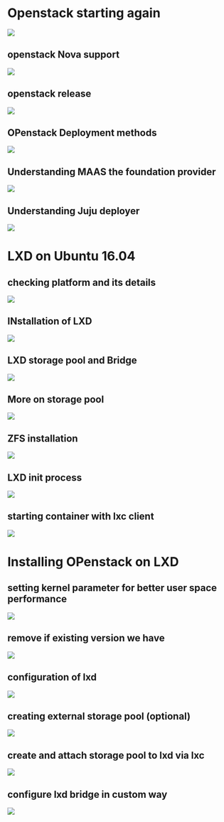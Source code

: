 # Openstack starting again 

<img src="cloud.png">

##  openstack Nova support 

<img src="nova.png">


## openstack release 

<img src="release.png">

##  OPenstack Deployment methods 

<img src="method.png">

## Understanding MAAS the foundation provider 

<img src="maas.png">

## Understanding Juju deployer 

<img src="juju.png">

# LXD on Ubuntu 16.04  

## checking platform and its details 


<img src="resouces.png">

## INstallation of LXD 

<img src="lxdinstall.png">

## LXD storage pool and Bridge 

<img src="lxdstorage.png">

## More on storage pool 

<img src="storagepool.png">


## ZFS installation 

<img src="zfsinstall.png">

## LXD init process

<img src="lxdinit.png">


## starting container with lxc client 

<img src="lxcstart.png">


# Installing OPenstack on LXD

## setting kernel parameter for better user space performance 

<img src="kerneltune.png">

## remove if existing version we have 

<img src="lxdpurge.png">

## configuration of lxd 

<img src="lxdini.png">

##  creating external storage pool  (optional)

<img src="extpool.png">

## create and attach storage pool to lxd via lxc

<img src="attachpool.png">

## configure lxd bridge in custom way 

<img src="bridge.png">

